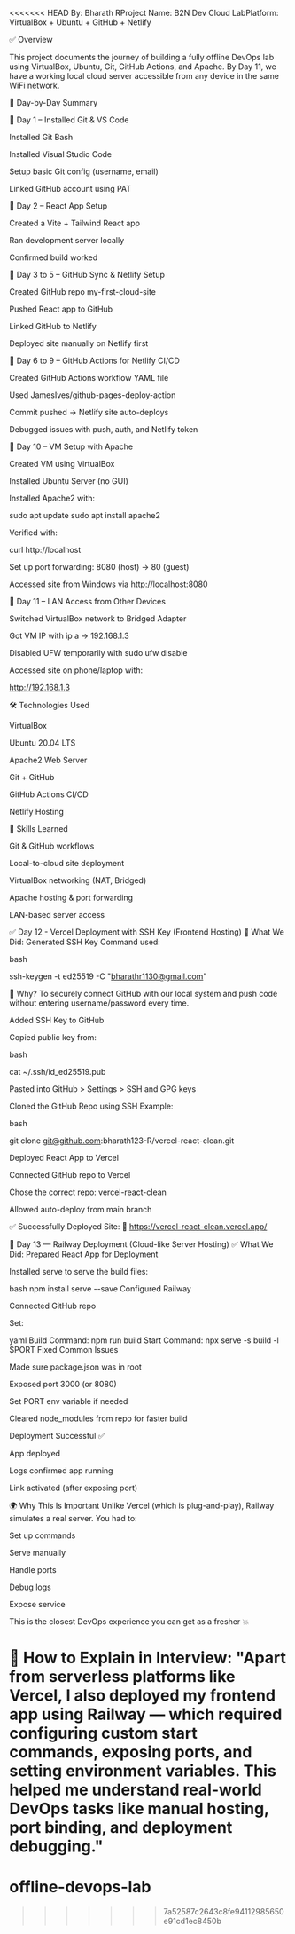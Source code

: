 <<<<<<< HEAD
By: Bharath RProject Name: B2N Dev Cloud LabPlatform: VirtualBox + Ubuntu + GitHub + Netlify

✅ Overview

This project documents the journey of building a fully offline DevOps lab using VirtualBox, Ubuntu, Git, GitHub Actions, and Apache. By Day 11, we have a working local cloud server accessible from any device in the same WiFi network.

📆 Day-by-Day Summary

🔹 Day 1 – Installed Git & VS Code

Installed Git Bash

Installed Visual Studio Code

Setup basic Git config (username, email)

Linked GitHub account using PAT


🔹 Day 2 – React App Setup

Created a Vite + Tailwind React app

Ran development server locally

Confirmed build worked



🔹 Day 3 to 5 – GitHub Sync & Netlify Setup

Created GitHub repo my-first-cloud-site

Pushed React app to GitHub

Linked GitHub to Netlify

Deployed site manually on Netlify first



🔹 Day 6 to 9 – GitHub Actions for Netlify CI/CD

Created GitHub Actions workflow YAML file

Used JamesIves/github-pages-deploy-action

Commit pushed → Netlify site auto-deploys

Debugged issues with push, auth, and Netlify token



🔹 Day 10 – VM Setup with Apache

Created VM using VirtualBox

Installed Ubuntu Server (no GUI)

Installed Apache2 with:

sudo apt update
sudo apt install apache2

Verified with:

curl http://localhost

Set up port forwarding: 8080 (host) → 80 (guest)

Accessed site from Windows via http://localhost:8080



🔹 Day 11 – LAN Access from Other Devices

Switched VirtualBox network to Bridged Adapter

Got VM IP with ip a → 192.168.1.3

Disabled UFW temporarily with sudo ufw disable

Accessed site on phone/laptop with:

http://192.168.1.3

🛠 Technologies Used

VirtualBox

Ubuntu 20.04 LTS

Apache2 Web Server

Git + GitHub

GitHub Actions CI/CD

Netlify Hosting

🚀 Skills Learned

Git & GitHub workflows

Local-to-cloud site deployment

VirtualBox networking (NAT, Bridged)

Apache hosting & port forwarding

LAN-based server access



✅ Day 12 - Vercel Deployment with SSH Key (Frontend Hosting)
🔹 What We Did:
Generated SSH Key
Command used:

bash

ssh-keygen -t ed25519 -C "bharathr1130@gmail.com"


🔸 Why?
To securely connect GitHub with our local system and push code without entering username/password every time.

Added SSH Key to GitHub

Copied public key from:

bash

cat ~/.ssh/id_ed25519.pub


Pasted into GitHub > Settings > SSH and GPG keys

Cloned the GitHub Repo using SSH
Example:

bash

git clone git@github.com:bharath123-R/vercel-react-clean.git


Deployed React App to Vercel

Connected GitHub repo to Vercel

Chose the correct repo: vercel-react-clean

Allowed auto-deploy from main branch

✅ Successfully Deployed Site:
🔗 https://vercel-react-clean.vercel.app/


📝 Day 13 — Railway Deployment (Cloud-like Server Hosting)
✅ What We Did:
Prepared React App for Deployment

Installed serve to serve the build files:



bash
npm install serve --save
Configured Railway

Connected GitHub repo

Set:


yaml
Build Command:  npm run build
Start Command:  npx serve -s build -l $PORT
Fixed Common Issues



Made sure package.json was in root

Exposed port 3000 (or 8080)

Set PORT env variable if needed

Cleared node_modules from repo for faster build

Deployment Successful ✅

App deployed

Logs confirmed app running

Link activated (after exposing port)

🌍 Why This Is Important
Unlike Vercel (which is plug-and-play), Railway simulates a real server.
You had to:

Set up commands

Serve manually

Handle ports

Debug logs

Expose service

This is the closest DevOps experience you can get as a fresher 💥

🎯 How to Explain in Interview:
"Apart from serverless platforms like Vercel, I also deployed my frontend app using Railway — which required configuring custom start commands, exposing ports, and setting environment variables. This helped me understand real-world DevOps tasks like manual hosting, port binding, and deployment debugging."
=======
# offline-devops-lab
>>>>>>> 7a52587c2643c8fe94112985650e91cd1ec8450b
